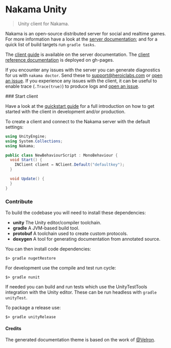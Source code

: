 Nakama Unity
============

> Unity client for Nakama.

Nakama is an open-source distributed server for social and realtime games. For more information have a look at the [server documentation](https://heroiclabs.com/docs/); and for a quick list of build targets run `gradle tasks`.

The [client guide](https://heroiclabs.com/docs/clients/unity/) is available on the server documentation. The [client reference documentation](http://heroiclabs.github.io/nakama-unity/) is deployed on gh-pages.

If you encounter any issues with the server you can generate diagnostics for us with `nakama doctor`. Send these to support@heroiclabs.com or [open an issue](https://github.com/heroiclabs/nakama/issues). If you experience any issues with the client, it can be useful to enable trace (`.Trace(true)`) to produce logs and [open an issue](https://github.com/heroiclabs/nakama-unity/issues).

### Start client

Have a look at the [quickstart guide](https://heroiclabs.com/docs/clients/unity/) for a full introduction on how to get started with the client in development and/or production.

To create a client and connect to the Nakama server with the default settings:

```csharp
using UnityEngine;
using System.Collections;
using Nakama;

public class NewBehaviourScript : MonoBehaviour {
  void Start() {
    INClient client = NClient.Default("defaultkey");
  }

  void Update() {
  }
}
```

### Contribute

To build the codebase you will need to install these dependencies:

* __unity__ The Unity editor/compiler toolchain.
* __gradle__ A JVM-based build tool.
* __protobuf__ A toolchain used to create custom protocols.
* __doxygen__ A tool for generating documentation from annotated source.

You can then install code dependencies:

```
$> gradle nugetRestore
```

For development use the compile and test run cycle:

```
$> gradle nunit
```

If needed you can build and run tests which use the UnityTestTools integration with the Unity editor. These can be run headless with `gradle unityTest`.

To package a release use:

```
$> gradle unityRelease
```

#### Credits

The generated documentation theme is based on the work of [@Velron](https://github.com/Velron/doxygen-bootstrapped/).
